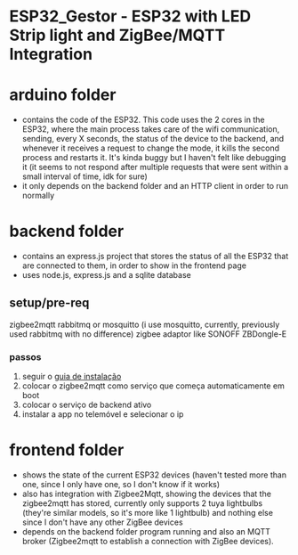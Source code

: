 # ESP32_Gestor - ESP32 with LED Strip light and ZigBee/MQTT Integration

# arduino folder
- contains the code of the ESP32. This code uses the 2 cores in the ESP32, where the main process takes care of the wifi communication, sending, every X seconds, the status of the device to the backend, and whenever it receives a request to change the mode, it kills the second process and restarts it. It's kinda buggy but I haven't felt like debugging it (it seems to not respond after multiple requests that were sent within a small interval of time, idk for sure)
- it only depends on the backend folder and an HTTP client in order to run normally
# backend folder
- contains an express.js project that stores the status of all the ESP32 that are connected to them, in order to show in the frontend page
- uses node.js, express.js and a sqlite database
## setup/pre-req
zigbee2mqtt
rabbitmq or mosquitto (i use mosquitto, currently, previously used rabbitmq with no difference)
zigbee adaptor like SONOFF ZBDongle-E
### passos
1. seguir o [guia de instalação](https://www.zigbee2mqtt.io/guide/installation/01_linux.html)
2. colocar o zigbee2mqtt como serviço que começa automaticamente em boot
3. colocar o serviço de backend ativo
4. instalar a app no telemóvel e selecionar o ip



# frontend folder
- shows the state of the current ESP32 devices (haven't tested more than one, since I only have one, so I don't know if it works)
- also has integration with Zigbee2Mqtt, showing the devices that the zigbee2mqtt has stored, currently only supports 2 tuya lightbulbs (they're similar models, so it's more like 1 lightbulb) and nothing else since I don't have any other ZigBee devices
- depends on the backend folder program running and also an MQTT broker (Zigbee2mqtt to establish a connection with ZigBee devices). 
